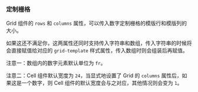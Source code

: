 ### 定制栅格

Grid 组件的 `rows` 和 `columns` 属性，可以传入数字定制栅格的模版行和模版列的大小。

如果这还不满足你，这两属性还同时支持传入字符串和数组，传入字符串的时候将会直接赋值给对应的 `grid-template` 样式属性，传入数组时则会组装后再赋值。

注意一：数组内的数字元素默认单位为 `fr`。

注意二：Cell 组件默认宽度为 `24`，当显式地设置了 Grid 的 `columns` 属性后，如果这是一个数字，则 Cell 组件的默认宽度会与之对应，其他情况则会变为 `1`。
